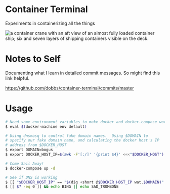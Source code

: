 Container Terminal
==================

Experiments in containerizing all the things

![a container crane with an aft view of an almost fully loaded container ship; six and seven layers of shipping containers visible on the deck.](http://dobbs.github.io/container-terminal/HHLA_Container_Terminal_Altenwerder.jpg)

Notes to Self
=============

Documenting what I learn in detailed commit messages.  So
might find this link helpful.

https://github.com/dobbs/container-terminal/commits/master

Usage
=====

```bash
# Need some environment variables to make docker and docker-compose work
$ eval $(docker-machine env default)

# Using dnsmasq to control fake domain names.  Using $DOMAIN to
# specify our fake domain name, and calculating the docker host's IP
# address from $DOCKER_HOST
$ export DOMAIN=bogus  
$ export DOCKER_HOST_IP=$(awk -F'[:/]' '{print $4}' <<<"$DOCKER_HOST")

# Come Sail Away!
$ docker-compose up -d

# See if DNS is working
$ [[ "$DOCKER_HOST_IP" == "$(dig +short @$DOCKER_HOST_IP wat.$DOMAIN)" ]]
$ [[ $? -eq 0 ]] && echo BING || echo SAD_TROMBONE
```
